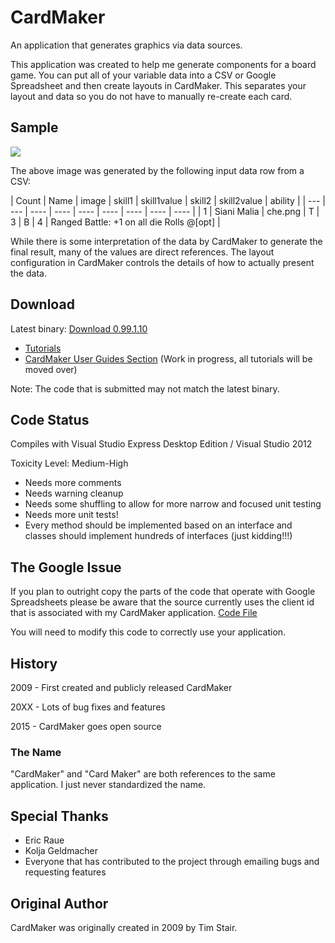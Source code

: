 # CardMaker

An application that generates graphics via data sources.

This application was created to help me generate components for a board game. You can put all of your variable data into a CSV or Google Spreadsheet and then create layouts in CardMaker. This separates your layout and data so you do not have to manually re-create each card. 

## Sample

![](https://raw.githubusercontent.com/wiki/nhmkdev/cardmaker/readme_sample.png)

The above image was generated by the following input data row from a CSV:

| Count | Name | image | skill1 | skill1value | skill2 | skill2value | ability |
| --- | --- | ---- | ---- | ---- | ---- | ---- | ---- | ---- |
| 1 | Siani Malia | che.png | T |  3 | B | 4 | Ranged Battle: +1 on all die Rolls @[opt] | 

While there is some interpretation of the data by CardMaker to generate the final result, many of the values are direct references. The layout configuration in CardMaker controls the details of how to actually present the data.

## Download

Latest binary: [Download 0.99.1.10](https://www.nhmk.com/applications/CardMaker_0.99.1.10.zip)

* [Tutorials](https://www.nhmk.com/cardmakertutorials/)
* [CardMaker User Guides Section](https://github.com/nhmkdev/cardmaker/wiki/user) (Work in progress, all tutorials will be moved over)

Note: The code that is submitted may not match the latest binary.

## Code Status

Compiles with Visual Studio Express Desktop Edition / Visual Studio 2012

Toxicity Level: Medium-High
 * Needs more comments
 * Needs warning cleanup
 * Needs some shuffling to allow for more narrow and focused unit testing
 * Needs more unit tests!
 * Every method should be implemented based on an interface and classes should implement hundreds of interfaces (just kidding!!!)

## The Google Issue

If you plan to outright copy the parts of the code that operate with Google Spreadsheets please be aware that the source
currently uses the client id that is associated with my CardMaker application. [Code File](https://raw.githubusercontent.com/nhmkdev/cardmaker/master/CardMaker/Card/Import/GoogleReferenceReader.cs)

You will need to modify this code to correctly use your application.

## History

2009 - First created and publicly released CardMaker

20XX - Lots of bug fixes and features

2015 - CardMaker goes open source

### The Name

"CardMaker" and "Card Maker" are both references to the same application. I just never standardized the name.

## Special Thanks

* Eric Raue
* Kolja Geldmacher
* Everyone that has contributed to the project through emailing bugs and requesting features

## Original Author

CardMaker was originally created in 2009 by Tim Stair.
